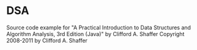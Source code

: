 # DSA
Source code example for "A Practical Introduction to Data     Structures and Algorithm Analysis, 3rd Edition (Java)"      by Clifford A. Shaffer     Copyright 2008-2011 by Clifford A. Shaffer
